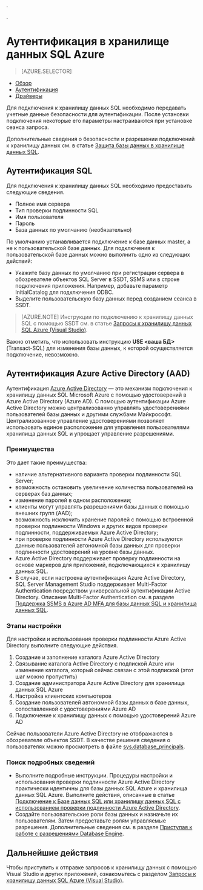 .<properties
   pageTitle="Аутентификация в хранилище данных SQL Azure | Microsoft Azure"
   description="Применение аутентификации Azure Active Directory (AAD) и SQL Server для подключения к хранилищу данных SQL Azure."
   services="sql-data-warehouse"
   documentationCenter=""
   authors="byham"
   manager="barbkess"
   editor=""
   tags=""/>

.<tags
   ms.service="sql-data-warehouse"
   ms.devlang="na"
   ms.topic="article"
   ms.tgt_pltfrm="na"
   ms.workload="data-management"
   ms.date="08/15/2016"
   ms.author="rickbyh;barbkess;sonyama"/>

# Аутентификация в хранилище данных SQL Azure

> [AZURE.SELECTOR]
- [Обзор](sql-data-warehouse-connect-overview.md)
- [Аутентификация](sql-data-warehouse-authentication.md)
- [Драйверы](sql-data-warehouse-connection-strings.md)

Для подключения к хранилищу данных SQL необходимо передавать учетные данные безопасности для аутентификации. После установки подключения некоторые его параметры настраиваются при установке сеанса запроса.

Дополнительные сведения о безопасности и разрешении подключений к хранилищу данных см. в статье [Защита базы данных в хранилище данных SQL][].

## Аутентификация SQL
Для подключения к хранилищу данных SQL необходимо предоставить следующие сведения.

- Полное имя сервера
- Тип проверки подлинности SQL
- Имя пользователя
- Пароль
- База данных по умолчанию (необязательно)

По умолчанию устанавливается подключение к базе данных master, а не к пользовательской базе данных. Для подключения к пользовательской базе данных можно выполнить одно из следующих действий:

- Укажите базу данных по умолчанию при регистрации сервера в обозревателе объектов SQL Server в SSDT, SSMS или в строке подключения приложения. Например, добавьте параметр InitialCatalog для подключения ODBC.
- Выделите пользовательскую базу данных перед созданием сеанса в SSDT.

> [AZURE.NOTE] Инструкции по подключению к хранилищу данных SQL с помощью SSDT см. в статье [Запросы к хранилищу данных SQL Azure (Visual Studio)][].

Важно отметить, что использовать инструкцию **USE <ваша БД>** (Transact-SQL) для изменения базы данных, к которой осуществляется подключение, невозможно.


## Аутентификация Azure Active Directory (AAD)

Аутентификация [Azure Active Directory][What is Azure Active Directory] — это механизм подключения к хранилищу данных SQL Microsoft Azure с помощью удостоверений в Azure Active Directory (Azure AD). С помощью аутентификации Azure Active Directory можно централизованно управлять удостоверениями пользователей базы данных и другими службами Майкрософт. Централизованное управление удостоверениями позволяет использовать единое расположение для управления пользователями хранилища данных SQL и упрощает управление разрешениями.

### Преимущества

Это дает такие преимущества:

- наличие альтернативного варианта проверки подлинности SQL Server;
- возможность остановить увеличение количества пользователей на серверах баз данных;
- изменение паролей в одном расположении;
- клиенты могут управлять разрешениями базы данных с помощью внешних групп (AAD);
- возможность исключить хранение паролей с помощью встроенной проверки подлинности Windows и других видов проверки подлинности, поддерживаемых Azure Active Directory;
- при проверке подлинности Azure Active Directory используются данные пользователей автономной базы данных для проверки подлинности удостоверений на уровне базы данных.
- Azure Active Directory поддерживает проверку подлинности на основе маркеров для приложений, подключающихся к хранилищу данных SQL.
- В случае, если настроена аутентификация Azure Active Directory, SQL Server Management Studio поддерживает Multi-Factor Authentication посредством универсальной аутентификации Active Directory. Описание Multi-Factor Authentication см. в разделе [Поддержка SSMS в Azure AD MFA для базы данных SQL и хранилища данных SQL](../sql-database/sql-database-ssms-mfa-authentication.md).


### Этапы настройки

Для настройки и использования проверки подлинности Azure Active Directory выполните следующие действия.

1. Создание и заполнение каталога Azure Active Directory
2. Связывание каталога Active Directory с подпиской Azure или изменение каталога, который сейчас связан с этой подпиской (этот шаг можно пропустить)
3. Создание администратора Azure Active Directory для хранилища данных SQL Azure
4. Настройка клиентских компьютеров
5. Создание пользователей автономной базы данных в базе данных, сопоставленной с удостоверениями Azure AD
6. Подключение к хранилищу данных с помощью удостоверений Azure AD

Сейчас пользователи Azure Active Directory не отображаются в обозревателе объектов SSDT. В качестве решения сведения о пользователях можно просмотреть в файле [sys.database\_principals](https://msdn.microsoft.com/library/ms187328.aspx).
  
### Поиск подробных сведений
- Выполните подробные инструкции. Процедуры настройки и использования проверки подлинности Azure Active Directory практически идентичны для базы данных SQL Azure и хранилища данных SQL Azure. Выполните действия, описанные в статье [Подключение к Базе данных SQL или хранилищу данных SQL c использованием проверки подлинности Azure Active Directory](../sql-database/sql-database-aad-authentication.md).
- Создайте пользовательские роли базы данных и назначьте их пользователям. Затем предоставьте ролям управляемые разрешения. Дополнительные сведения см. в разделе [Приступая к работе с разрешениями Database Engine](https://msdn.microsoft.com/library/mt667986.aspx).

## Дальнейшие действия

Чтобы приступить к отправке запросов к хранилищу данных с помощью Visual Studio и других приложений, ознакомьтесь с разделом [Запросы к хранилищу данных SQL Azure (Visual Studio)][].

<!-- Article references -->
[Защита базы данных в хранилище данных SQL]: ./sql-data-warehouse-overview-manage-security.md
[Запросы к хранилищу данных SQL Azure (Visual Studio)]: ./sql-data-warehouse-query-visual-studio.md
[What is Azure Active Directory]: ../active-directory/active-directory-whatis.md

<!---HONumber=AcomDC_0817_2016-->